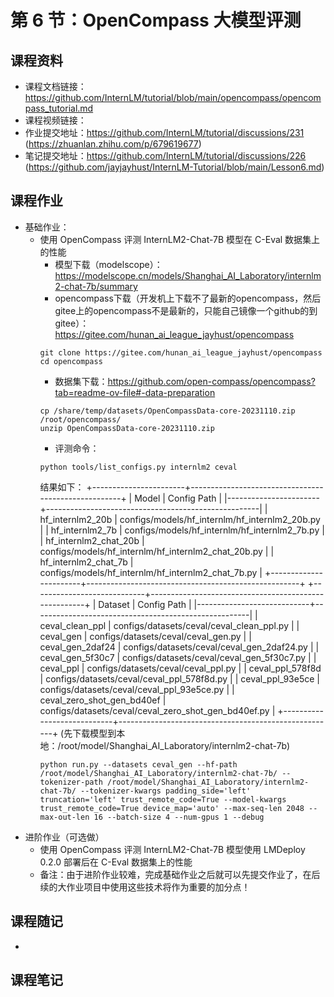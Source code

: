 # 第 6 节：OpenCompass 大模型评测

## 课程资料
- 课程文档链接：https://github.com/InternLM/tutorial/blob/main/opencompass/opencompass_tutorial.md
- 课程视频链接：
- 作业提交地址：https://github.com/InternLM/tutorial/discussions/231 (https://zhuanlan.zhihu.com/p/679619677)
- 笔记提交地址：https://github.com/InternLM/tutorial/discussions/226 (https://github.com/jayjayhust/InternLM-Tutorial/blob/main/Lesson6.md)

## 课程作业
- 基础作业：
  - 使用 OpenCompass 评测 InternLM2-Chat-7B 模型在 C-Eval 数据集上的性能
    - 模型下载（modelscope）：https://modelscope.cn/models/Shanghai_AI_Laboratory/internlm2-chat-7b/summary
    - opencompass下载（开发机上下载不了最新的opencompass，然后gitee上的opencompass不是最新的，只能自己镜像一个github的到gitee）：https://gitee.com/hunan_ai_league_jayhust/opencompass
    ```
    git clone https://gitee.com/hunan_ai_league_jayhust/opencompass
    cd opencompass
    ```
    - 数据集下载：https://github.com/open-compass/opencompass?tab=readme-ov-file#-data-preparation
    ```
    cp /share/temp/datasets/OpenCompassData-core-20231110.zip /root/opencompass/
    unzip OpenCompassData-core-20231110.zip
    ```
    - 评测命令：
    ```
    python tools/list_configs.py internlm2 ceval
    ```
    结果如下：
    +-----------------------+-----------------------------------------------------+
    | Model                 | Config Path                                         |
    |-----------------------+-----------------------------------------------------|
    | hf_internlm2_20b      | configs/models/hf_internlm/hf_internlm2_20b.py      |
    | hf_internlm2_7b       | configs/models/hf_internlm/hf_internlm2_7b.py       |
    | hf_internlm2_chat_20b | configs/models/hf_internlm/hf_internlm2_chat_20b.py |
    | hf_internlm2_chat_7b  | configs/models/hf_internlm/hf_internlm2_chat_7b.py  |
    +-----------------------+-----------------------------------------------------+
    +----------------------------+------------------------------------------------------+
    | Dataset                    | Config Path                                          |
    |----------------------------+------------------------------------------------------|
    | ceval_clean_ppl            | configs/datasets/ceval/ceval_clean_ppl.py            |
    | ceval_gen                  | configs/datasets/ceval/ceval_gen.py                  |
    | ceval_gen_2daf24           | configs/datasets/ceval/ceval_gen_2daf24.py           |
    | ceval_gen_5f30c7           | configs/datasets/ceval/ceval_gen_5f30c7.py           |
    | ceval_ppl                  | configs/datasets/ceval/ceval_ppl.py                  |
    | ceval_ppl_578f8d           | configs/datasets/ceval/ceval_ppl_578f8d.py           |
    | ceval_ppl_93e5ce           | configs/datasets/ceval/ceval_ppl_93e5ce.py           |
    | ceval_zero_shot_gen_bd40ef | configs/datasets/ceval/ceval_zero_shot_gen_bd40ef.py |
    +----------------------------+------------------------------------------------------+
    (先下载模型到本地：/root/model/Shanghai_AI_Laboratory/internlm2-chat-7b)
    ```
    python run.py --datasets ceval_gen --hf-path /root/model/Shanghai_AI_Laboratory/internlm2-chat-7b/ --tokenizer-path /root/model/Shanghai_AI_Laboratory/internlm2-chat-7b/ --tokenizer-kwargs padding_side='left' truncation='left' trust_remote_code=True --model-kwargs trust_remote_code=True device_map='auto' --max-seq-len 2048 --max-out-len 16 --batch-size 4 --num-gpus 1 --debug
    ```
- 进阶作业（可选做）
  - 使用 OpenCompass 评测 InternLM2-Chat-7B 模型使用 LMDeploy 0.2.0 部署后在 C-Eval 数据集上的性能
  - 备注：由于进阶作业较难，完成基础作业之后就可以先提交作业了，在后续的大作业项目中使用这些技术将作为重要的加分点！

## 课程随记
- 

## 课程笔记


